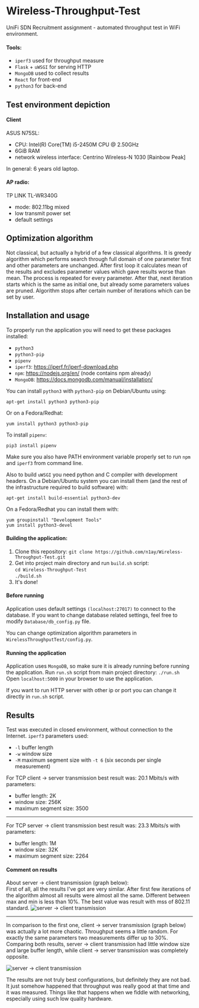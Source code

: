

# Wireless-Throughput-Test
 UniFi SDN Recruitment assignment - automated throughput test in WiFi environment.
 #### Tools:
   * `iperf3` used for throughput measure
   * `Flask` + `uWSGI` for serving HTTP
   * `MongoDB` used to collect results
   * `React` for front-end
   * `python3` for back-end
## Test environment depiction
#### Client
ASUS N75SL:
  * CPU: Intel(R) Core(TM) i5-2450M CPU @ 2.50GHz 
  * 6GiB RAM
  * network wireless interface: Centrino Wireless-N 1030 \[Rainbow Peak\]

In general: 6 years old laptop.

#### AP radio:
TP LINK TL-WR340G
  * mode: 802.11bg mixed
  * low transmit power set
  * default settings

## Optimization algorithm
Not classical, but actually a hybrid of a few classical algorithms. It is greedy algorithm which performs search through full domain of one parameter first and other parameters are unchanged. After first loop it calculates mean of the results and excludes parameter values which gave results worse than mean. The process is repeated for every parameter. After that, next iteration starts which is the same as initial one, but already some parameters values are pruned. Algorithm stops after certain number of iterations which can be set by user.

## Installation and usage
To properly run the application you will need to get these packages installed:
  * `python3`
  * `python3-pip`
  * `pipenv`
  * `iperf3`: https://iperf.fr/iperf-download.php
  * `npm`: https://nodejs.org/en/ (node contains npm already)
  * `MongoDB`: https://docs.mongodb.com/manual/installation/

You can install `python3` with `python3-pip` on Debian/Ubuntu using:
```
apt-get install python3 python3-pip
```
Or on a Fedora/Redhat:
```
yum install python3 python3-pip
```
To install `pipenv`:
```
pip3 install pipenv
```
Make sure you also have PATH environment variable  properly set to run `npm` and `iperf3` from command line.

Also to build `uWSGI` you need python and C compiler with development headers. On a Debian/Ubuntu system you can install them (and the rest of the infrastructure required to build software) with:
```
apt-get install build-essential python3-dev
```

On a Fedora/Redhat you can install them with:
```
yum groupinstall "Development Tools"
yum install python3-devel
```

  
#### Building the application:
  1. Clone this repository: 
    `git clone https://github.com/n1ay/Wireless-Throughput-Test.git`
  2. Get into project main directory and run `build.sh` script:  
    `cd Wireless-Throughput-Test`  
    `./build.sh`  
  3. It's done!

#### Before running
Application uses default settings `(localhost:27017)` to connect to the database. If you want to change database related settings, feel free to modify `Database/db_config.py` file.

You can change optimization algorithm parameters in `WirelessThroughputTest/config.py`.

#### Running the application
Application uses `MongoDB`, so make sure it is already running before running the application.
Run `run.sh` script from main project directory: `./run.sh`  
Open `localhost:5000` in your browser to use the application.

If you want to run HTTP server with other ip or port you can change it directly in `run.sh` script.

## Results
Test was executed in closed environment, without connection to the Internet. `iperf3` parameters used:
  * `-l` buffer length
  * `-w` window size
  * `-M` maximum segment size
with `-t 6` (six seconds per single measurement)

For TCP client -> server transmission best result was:
20.1 Mbits/s with parameters:
  * buffer length: 2K
  * window size: 256K
  * maximum segment size: 3500
---
For TCP server -> client transmission best result was:
23.3 Mbits/s with parameters:
  * buffer length: 1M
  * window size: 32K
  * maximum segment size: 2264

#### Comment on results
About server -> client transmission (graph below):  
First of all, all the results I've got are very similar. After first few iterations of the algorithm almost all results were almost all the same. Different between max and min is less than 10%. The best value was result with mss of 802.11 standard.
![server -> client transmission](https://n1ay.github.io/sc.png)

---
In comparison to the first one, client -> server transmission (graph below) was actually a lot more chaotic. Throughput seems a little random. For exactly the same parameters two measurements differ up to 30%. Comparing both results, server -> client transmission had little window size and large buffer length, while client -> server transmission was completely opposite.

![server -> client transmission](https://n1ay.github.io/cs.png)

The results are not truly best configurations, but definitely they are not bad. It just somehow happened that throughput was really good at that time and it was measured. Things like that happens when we fiddle with networking, especially using such low quality hardware.
